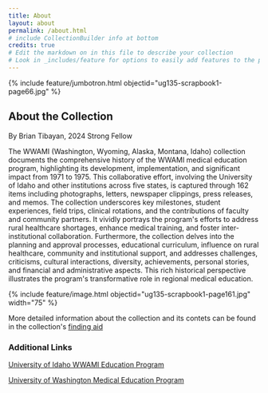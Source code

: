 ```yaml
---
title: About
layout: about
permalink: /about.html
# include CollectionBuilder info at bottom
credits: true
# Edit the markdown on in this file to describe your collection
# Look in _includes/feature for options to easily add features to the page
---
```


{% include feature/jumbotron.html objectid="ug135-scrapbook1-page66.jpg" %} 

## About the Collection

By Brian Tibayan, 2024 Strong Fellow

The WWAMI (Washington, Wyoming, Alaska, Montana, Idaho) collection documents the comprehensive history of the WWAMI medical education program, highlighting its development, implementation, and significant impact from 1971 to 1975. This collaborative effort, involving the University of Idaho and other institutions across five states, is captured through 162 items including photographs, letters, newspaper clippings, press releases, and memos. The collection underscores key milestones, student experiences, field trips, clinical rotations, and the contributions of faculty and community partners. It vividly portrays the program's efforts to address rural healthcare shortages, enhance medical training, and foster inter-institutional collaboration. Furthermore, the collection delves into the planning and approval processes, educational curriculum, influence on rural healthcare, community and institutional support, and addresses challenges, criticisms, cultural interactions, diversity, achievements, personal stories, and financial and administrative aspects. This rich historical perspective illustrates the program's transformative role in regional medical education.

{% include feature/image.html objectid="ug135-scrapbook1-page161.jpg" width="75" %} 

More detailed information about the collection and its contets can be found in the collection's [finding aid](https://archiveswest.orbiscascade.org/ark:80444/xv759233)

### Additional Links

[University of Idaho WWAMI Education Program](https://www.uidaho.edu/academics/wwami)

[University of Washington Medical Education Program](https://www.uwmedicine.org/school-of-medicine/md-program/wwami)
